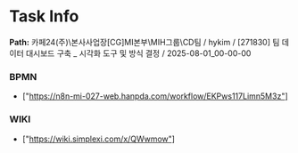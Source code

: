 # Task Info

**Path:** 카페24(주)\본사사업장\[CG]MI본부\MIH그룹\CD팀 / hykim / [271830] 팀 데이터 대시보드 구축 _ 시각화 도구 및 방식 결정 / 2025-08-01_00-00-00

### BPMN
- ["https://n8n-mi-027-web.hanpda.com/workflow/EKPws117Limn5M3z"]

### WIKI
- ["https://wiki.simplexi.com/x/QWwmow"]


